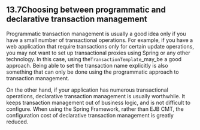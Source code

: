 ## 13.7Choosing between programmatic and declarative transaction management

Programmatic transaction management is usually a good idea only if you have a small number of transactional operations. For example, if you have a web application that require transactions only for certain update operations, you may not want to set up transactional proxies using Spring or any other technology. In this case, using the`TransactionTemplate`_may_be a good approach. Being able to set the transaction name explicitly is also something that can only be done using the programmatic approach to transaction management.

On the other hand, if your application has numerous transactional operations, declarative transaction management is usually worthwhile. It keeps transaction management out of business logic, and is not difficult to configure. When using the Spring Framework, rather than EJB CMT, the configuration cost of declarative transaction management is greatly reduced.

